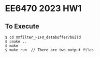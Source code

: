# EE6470 2023 HW1

## To Execute
```
$ cd mmfilter_FIFO_databuffer/build
$ cmake .. 
$ make
$ make run  // There are two output files.
```
